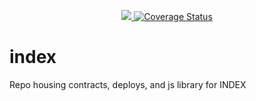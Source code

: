 <p align="center">
  <a href="https://circleci.com/gh/SetProtocol/index-coop-contracts/tree/master">
    <img src="https://img.shields.io/circleci/project/github/SetProtocol/index-coop-contracts/master.svg" />
  </a>
  <a href='https://coveralls.io/github/SetProtocol/index-coop-contracts?branch=master'><img src='https://coveralls.io/repos/github/SetProtocol/index-coop-contracts/badge.svg?branch=master&amp;t=4pzROZ' alt='Coverage Status' /></a>
</p>

# index
Repo housing contracts, deploys, and js library for INDEX
